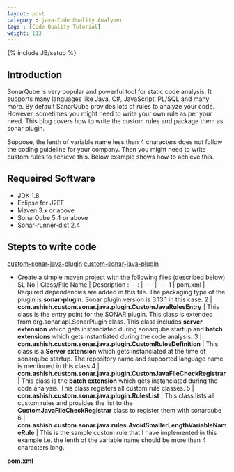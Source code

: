 ```yaml
---
layout: post
category : java-Code Quality Analyzer
tags : [Code Quality Tutorial]
weight: 113
---
```

{% include JB/setup %}

## Introduction

SonarQube is very popular and powerful tool for static code analysis. It supports many languages like Java, C#, JavaScript, PL/SQL and many more. By default SonarQube provides lots of rules to analyze your code. However, sometimes you might need to write your own rule as per your need. This blog covers how to write the custom rules and package them as sonar plugin.

Suppose, the lenth of variable name less than 4 characters does not follow the coding guideline for your company. Then you might need to write custom rules to achieve this. Below example shows how to achieve this.  


## Requeired Software


 * JDK 1.8
 * Eclipse for J2EE
 * Maven 3.x or above
 * SonarQube 5.4 or above
 * Sonar-runner-dist 2.4
  
## Stepts to write code

<div class="download-view">
	<span class="download">
		<a href="https://github.com/ashismo/repositoryForMyBlog/blob/master/sonar/custom-sonar-java-plugin.zip" target="_blank">custom-sonar-java-plugin</a>
	</span>
	<span class="view">
		<a href="https://github.com/ashismo/repositoryForMyBlog/tree/master/sonar/custom-sonar-java-plugin" target="_blank">custom-sonar-java-plugin</a>
	</span>
</div>

* Create a simple maven project with the following files (described below)
SL No | Class/File Name | Description
:---: | --- | ---
1 | pom.xml | Required dependencies are added in this file. The packaging type of the plugin is **sonar-plugin**. Sonar plugin version is 3.13.1 in this case.
2 | **com.ashish.custom.sonar.java.plugin.CustomJavaRulesEntry** | This class is the entry point for the SONAR plugin. This class is extended from org.sonar.api.SonarPlugin class. This class includes **server extension** which gets instanciated during sonarqube startup and **batch extensions** which gets instantiated during the code analysis.
3 | **com.ashish.custom.sonar.java.plugin.CustomRulesDefinition** | This class is a **Server extension** which gets instanciated at the time of sonarqube startup. The repository name and supported language name is mentioned in this class
4 | **com.ashish.custom.sonar.java.plugin.CustomJavaFileCheckRegistrar** | This class is the **batch extension** which gets instanciated during the code analysis. This class registers all custom rule classes.
5 | **com.ashish.custom.sonar.java.plugin.RulesList** | This class lists all custom rules and provides the list to the **CustomJavaFileCheckRegistrar** class to register them with sonarqube
6 | **com.ashish.custom.sonar.java.rules.AvoidSmallerLengthVariableNameRule** | This is the sample custom rule that I have implemented in this example i.e. the lenth of the variable name should be more than 4 characters long.


**pom.xml**
